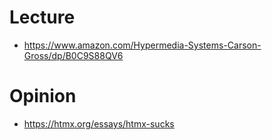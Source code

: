 # Lecture 

- https://www.amazon.com/Hypermedia-Systems-Carson-Gross/dp/B0C9S88QV6

# Opinion

- https://htmx.org/essays/htmx-sucks